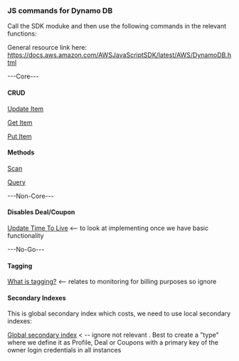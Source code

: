 ### JS commands for Dynamo DB

Call the SDK moduke and then use the following commands in the relevant functions:

General resource link here: https://docs.aws.amazon.com/AWSJavaScriptSDK/latest/AWS/DynamoDB.html

---Core---

#### CRUD

[Update Item](https://docs.aws.amazon.com/AWSJavaScriptSDK/latest/AWS/DynamoDB.html#updateItem-property)

[Get Item](https://docs.aws.amazon.com/AWSJavaScriptSDK/latest/AWS/DynamoDB.html#getItem-property)

[Put Item](https://docs.aws.amazon.com/AWSJavaScriptSDK/latest/AWS/DynamoDB.html#putItem-property)


#### Methods

[Scan](https://docs.aws.amazon.com/AWSJavaScriptSDK/latest/AWS/DynamoDB.html#scan-property) 

[Query](https://docs.aws.amazon.com/AWSJavaScriptSDK/latest/AWS/DynamoDB.html#query-property)

---Non-Core---

#### Disables Deal/Coupon

[Update Time To Live](https://docs.aws.amazon.com/AWSJavaScriptSDK/latest/AWS/DynamoDB.html#updateTimeToLive-property) <-- to look at implementing once we have basic functionality

---No-Go---

#### Tagging

[What is tagging?](https://docs.aws.amazon.com/AWSJavaScriptSDK/latest/AWS/DynamoDB.html#listTagsOfResource-property) <-- relates to monitoring for billing purposes so ignore

#### Secondary Indexes

This is global secondary index which costs, we need to use local secondary indexes:

[Global secondary index](https://docs.aws.amazon.com/AWSJavaScriptSDK/latest/AWS/DynamoDB.html#updateTable-property) < -- ignore not relevant . Best to create a "type" where we define it as Profile, Deal or Coupons with a primary key of the owner login credentials in all instances


